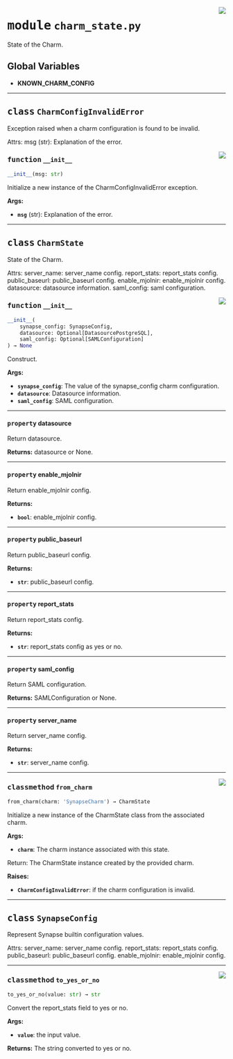 <!-- markdownlint-disable -->

<a href="../src/charm_state.py#L0"><img align="right" style="float:right;" src="https://img.shields.io/badge/-source-cccccc?style=flat-square"></a>

# <kbd>module</kbd> `charm_state.py`
State of the Charm. 

**Global Variables**
---------------
- **KNOWN_CHARM_CONFIG**


---

## <kbd>class</kbd> `CharmConfigInvalidError`
Exception raised when a charm configuration is found to be invalid. 

Attrs:  msg (str): Explanation of the error. 

<a href="../src/charm_state.py#L40"><img align="right" style="float:right;" src="https://img.shields.io/badge/-source-cccccc?style=flat-square"></a>

### <kbd>function</kbd> `__init__`

```python
__init__(msg: str)
```

Initialize a new instance of the CharmConfigInvalidError exception. 



**Args:**
 
 - <b>`msg`</b> (str):  Explanation of the error. 





---

## <kbd>class</kbd> `CharmState`
State of the Charm. 

Attrs:  server_name: server_name config.  report_stats: report_stats config.  public_baseurl: public_baseurl config.  enable_mjolnir: enable_mjolnir config.  datasource: datasource information.  saml_config: saml configuration. 

<a href="../src/charm_state.py#L101"><img align="right" style="float:right;" src="https://img.shields.io/badge/-source-cccccc?style=flat-square"></a>

### <kbd>function</kbd> `__init__`

```python
__init__(
    synapse_config: SynapseConfig,
    datasource: Optional[DatasourcePostgreSQL],
    saml_config: Optional[SAMLConfiguration]
) → None
```

Construct. 



**Args:**
 
 - <b>`synapse_config`</b>:  The value of the synapse_config charm configuration. 
 - <b>`datasource`</b>:  Datasource information. 
 - <b>`saml_config`</b>:  SAML configuration. 


---

#### <kbd>property</kbd> datasource

Return datasource. 



**Returns:**
  datasource or None. 

---

#### <kbd>property</kbd> enable_mjolnir

Return enable_mjolnir config. 



**Returns:**
 
 - <b>`bool`</b>:  enable_mjolnir config. 

---

#### <kbd>property</kbd> public_baseurl

Return public_baseurl config. 



**Returns:**
 
 - <b>`str`</b>:  public_baseurl config. 

---

#### <kbd>property</kbd> report_stats

Return report_stats config. 



**Returns:**
 
 - <b>`str`</b>:  report_stats config as yes or no. 

---

#### <kbd>property</kbd> saml_config

Return SAML configuration. 



**Returns:**
  SAMLConfiguration or None. 

---

#### <kbd>property</kbd> server_name

Return server_name config. 



**Returns:**
 
 - <b>`str`</b>:  server_name config. 



---

<a href="../src/charm_state.py#L173"><img align="right" style="float:right;" src="https://img.shields.io/badge/-source-cccccc?style=flat-square"></a>

### <kbd>classmethod</kbd> `from_charm`

```python
from_charm(charm: 'SynapseCharm') → CharmState
```

Initialize a new instance of the CharmState class from the associated charm. 



**Args:**
 
 - <b>`charm`</b>:  The charm instance associated with this state. 

Return: The CharmState instance created by the provided charm. 



**Raises:**
 
 - <b>`CharmConfigInvalidError`</b>:  if the charm configuration is invalid. 


---

## <kbd>class</kbd> `SynapseConfig`
Represent Synapse builtin configuration values. 

Attrs:  server_name: server_name config.  report_stats: report_stats config.  public_baseurl: public_baseurl config.  enable_mjolnir: enable_mjolnir config. 




---

<a href="../src/charm_state.py#L73"><img align="right" style="float:right;" src="https://img.shields.io/badge/-source-cccccc?style=flat-square"></a>

### <kbd>classmethod</kbd> `to_yes_or_no`

```python
to_yes_or_no(value: str) → str
```

Convert the report_stats field to yes or no. 



**Args:**
 
 - <b>`value`</b>:  the input value. 



**Returns:**
 The string converted to yes or no. 



